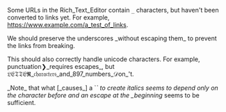 Some URLs in the Rich_Text_Editor contain `_` characters, but haven't been converted to links yet. For example, https://www.example.com/a_test_of_links.

We should preserve the underscores \_without escaping them_ to prevent the links from breaking.

This should also correctly handle unicode characters. For example, punctuation❯\_requires escapes_, but 𝔏𝔈𝔗𝔗𝔈𝕽_𝔠𝔥𝔞𝔯𝔞𝔠𝔱𝔢𝔯𝔰_and_897_numbers_𝒟on_'t.

\_Note_ that what \[\_causes_\] a \`_\` to create italics seems to depend only on the character before and an escape at the \_beginning_ seems to be sufficient.